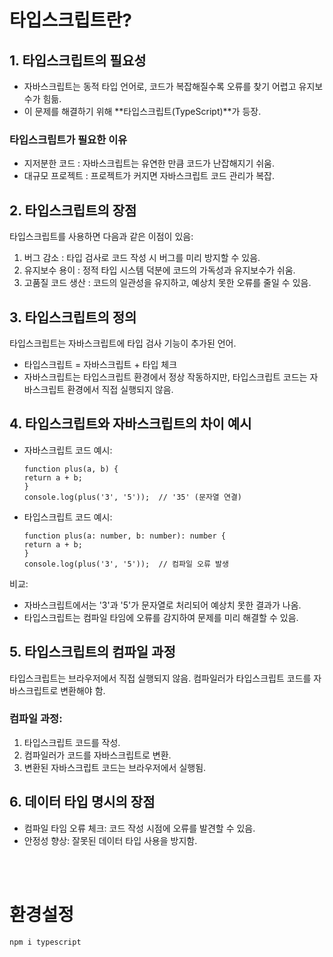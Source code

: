 # 타입스크립트란?

## 1. 타입스크립트의 필요성

- 자바스크립트는 동적 타입 언어로, 코드가 복잡해질수록 오류를 찾기 어렵고 유지보수가 힘듦.
- 이 문제를 해결하기 위해 **타입스크립트(TypeScript)**가 등장.

### 타입스크립트가 필요한 이유
- 지저분한 코드 : 자바스크립트는 유연한 만큼 코드가 난잡해지기 쉬움.
- 대규모 프로젝트 : 프로젝트가 커지면 자바스크립트 코드 관리가 복잡.

## 2. 타입스크립트의 장점

타입스크립트를 사용하면 다음과 같은 이점이 있음:

1. 버그 감소 : 타입 검사로 코드 작성 시 버그를 미리 방지할 수 있음.
2. 유지보수 용이 : 정적 타입 시스템 덕분에 코드의 가독성과 유지보수가 쉬움.
3. 고품질 코드 생산 : 코드의 일관성을 유지하고, 예상치 못한 오류를 줄일 수 있음.

## 3. 타입스크립트의 정의
타입스크립트는 자바스크립트에 타입 검사 기능이 추가된 언어.

- 타입스크립트 = 자바스크립트 + 타입 체크
- 자바스크립트는 타입스크립트 환경에서 정상 작동하지만, 타입스크립트 코드는 자바스크립트 환경에서 직접 실행되지 않음.

## 4. 타입스크립트와 자바스크립트의 차이 예시

- 자바스크립트 코드 예시:
    ```
    function plus(a, b) {
    return a + b;
    }
    console.log(plus('3', '5'));  // '35' (문자열 연결)
    ```

- 타입스크립트 코드 예시:
    ```
    function plus(a: number, b: number): number {
    return a + b;
    }
    console.log(plus('3', '5'));  // 컴파일 오류 발생
    ```

비교:

- 자바스크립트에서는 '3'과 '5'가 문자열로 처리되어 예상치 못한 결과가 나옴.
- 타입스크립트는 컴파일 타임에 오류를 감지하여 문제를 미리 해결할 수 있음.

## 5. 타입스크립트의 컴파일 과정
타입스크립트는 브라우저에서 직접 실행되지 않음. 컴파일러가 타입스크립트 코드를 자바스크립트로 변환해야 함.

### 컴파일 과정:
1. 타입스크립트 코드를 작성.
2. 컴파일러가 코드를 자바스크립트로 변환.
3. 변환된 자바스크립트 코드는 브라우저에서 실행됨.

## 6. 데이터 타입 명시의 장점
- 컴파일 타임 오류 체크: 코드 작성 시점에 오류를 발견할 수 있음.
- 안정성 향상: 잘못된 데이터 타입 사용을 방지함.


<br>
<br>

# 환경설정

`npm i typescript`



